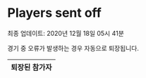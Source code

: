 # Players sent off
최종 업데이트: 2020년 12월 18일 05시 41분


경기 중 오류가 발생하는 경우 자동으로 퇴장됩니다.


| 퇴장된 참가자 |
|:---:|